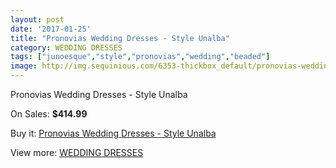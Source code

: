 ```yaml
---
layout: post
date: '2017-01-25'
title: "Pronovias Wedding Dresses - Style Unalba"
category: WEDDING DRESSES
tags: ["junoesque","style","pronovias","wedding","beaded"]
image: http://img.sequinious.com/6353-thickbox_default/pronovias-wedding-dresses-style-unalba.jpg
---
```

Pronovias Wedding Dresses - Style Unalba

On Sales: **$414.99**
<a href="https://www.sequinious.com/wedding-dresses/2587-pronovias-wedding-dresses-style-unalba.html"><amp-img layout="responsive" width="600" height="600" src="//img.sequinious.com/6353-thickbox_default/pronovias-wedding-dresses-style-unalba.jpg" alt="Pronovias Wedding Dresses - Style Unalba 0" /></a>
<a href="https://www.sequinious.com/wedding-dresses/2587-pronovias-wedding-dresses-style-unalba.html"><amp-img layout="responsive" width="600" height="600" src="//img.sequinious.com/6355-thickbox_default/pronovias-wedding-dresses-style-unalba.jpg" alt="Pronovias Wedding Dresses - Style Unalba 1" /></a>
<a href="https://www.sequinious.com/wedding-dresses/2587-pronovias-wedding-dresses-style-unalba.html"><amp-img layout="responsive" width="600" height="600" src="//img.sequinious.com/6354-thickbox_default/pronovias-wedding-dresses-style-unalba.jpg" alt="Pronovias Wedding Dresses - Style Unalba 2" /></a>

Buy it: [Pronovias Wedding Dresses - Style Unalba](https://www.sequinious.com/wedding-dresses/2587-pronovias-wedding-dresses-style-unalba.html "Pronovias Wedding Dresses - Style Unalba")

View more: [WEDDING DRESSES](https://www.sequinious.com/2-wedding-dresses "WEDDING DRESSES")